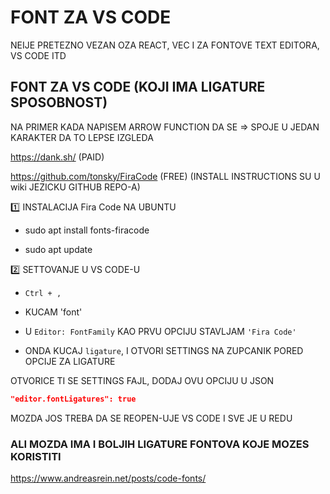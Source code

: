 # FONT ZA VS CODE

NEIJE PRETEZNO VEZAN OZA REACT, VEC I ZA FONTOVE TEXT EDITORA, VS CODE ITD

## FONT ZA VS CODE (KOJI IMA LIGATURE SPOSOBNOST)

NA PRIMER KADA NAPISEM ARROW FUNCTION DA SE => SPOJE U JEDAN KARAKTER DA TO LEPSE IZGLEDA

<https://dank.sh/> (PAID)

<https://github.com/tonsky/FiraCode> (FREE) (INSTALL INSTRUCTIONS SU U wiki JEZICKU GITHUB REPO-A)

:one: INSTALACIJA Fira Code NA UBUNTU 

- sudo apt install fonts-firacode

- sudo apt update

:two: SETTOVANJE U VS CODE-U

- `Ctrl + ,`

- KUCAM 'font'

- U `Editor: FontFamily` KAO PRVU OPCIJU STAVLJAM `'Fira Code'`

- ONDA KUCAJ `ligature`, I OTVORI SETTINGS NA ZUPCANIK PORED OPCIJE ZA LIGATURE 

OTVORICE TI SE SETTINGS FAJL, DODAJ OVU OPCIJU U JSON

```JSON 
"editor.fontLigatures": true
```

MOZDA JOS TREBA DA SE REOPEN-UJE VS CODE I SVE JE U REDU

### ALI MOZDA IMA I BOLJIH LIGATURE FONTOVA KOJE MOZES KORISTITI

<https://www.andreasrein.net/posts/code-fonts/>
